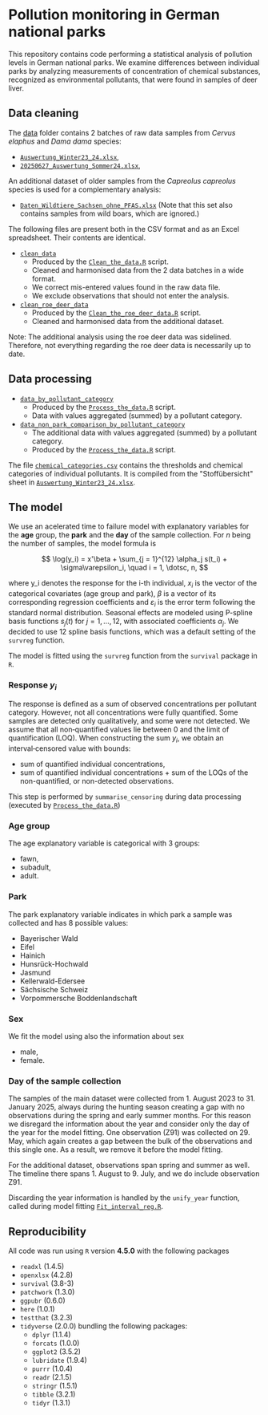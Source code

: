 # Pollution monitoring in German national parks

This repository contains code performing a statistical analysis of pollution levels in German national parks. We examine differences between individual parks by analyzing measurements of concentration of chemical substances, recognized as environmental pollutants, that were found in samples of deer liver.

## Data cleaning

The [data](https://github.com/barbora-sobolova/wildlife_pollution_analysis/tree/main/data) folder contains 2 batches of raw data samples from *Cervus elaphus* and *Dama dama* species:
- [`Auswertung_Winter23_24.xlsx`](https://github.com/barbora-sobolova/wildlife_pollution_analysis/blob/main/data/20250120_Auswertung_Winter23_24.xlsx),
- [`20250627_Auswertung_Sommer24.xlsx`](https://github.com/barbora-sobolova/wildlife_pollution_analysis/blob/main/data/20250627_Auswertung_Sommer24.xlsx),

An additional dataset of older samples from the *Capreolus capreolus* species is used for a complementary analysis:
- [`Daten_Wildtiere_Sachsen_ohne_PFAS.xlsx`](https://github.com/barbora-sobolova/wildlife_pollution_analysis/blob/main/data/Daten_Wildtiere_Sachsen_ohne_PFAS.xlsx) (Note that this set also contains samples from wild boars, which are ignored.)

The following files are present both in the CSV format and as an Excel spreadsheet. Their contents are identical.
- [`clean_data`](https://github.com/barbora-sobolova/wildlife_pollution_analysis/blob/main/data/clean_data.csv)
  - Produced by the [`Clean_the_data.R`](https://github.com/barbora-sobolova/wildlife_pollution_analysis/blob/main/scripts/Clean_the_data.R) script.
  - Cleaned and harmonised data from the 2 data batches in a wide format.
  - We correct mis-entered values found in the raw data file.
  - We exclude observations that should not enter the analysis.
- [`clean_roe_deer_data`](https://github.com/barbora-sobolova/wildlife_pollution_analysis/blob/main/data/clean_roe_deer_data.csv)
  - Produced by the [`Clean_the_roe_deer_data.R`](https://github.com/barbora-sobolova/wildlife_pollution_analysis/blob/main/scripts/Clean_the_roe_deer_data.R) script.
  - Cleaned and harmonised data from the additional dataset.
 
Note: The additional analysis using the roe deer data was sidelined. Therefore, not everything regarding the roe deer data is necessarily up to date.
 
## Data processing

- [`data_by_pollutant_category`](https://github.com/barbora-sobolova/wildlife_pollution_analysis/blob/main/data/data_by_pollutant_category.csv)
  - Produced by the [`Process_the_data.R`](https://github.com/barbora-sobolova/wildlife_pollution_analysis/blob/main/scripts/Process_the_data.R) script.
  - Data with values aggregated (summed) by a pollutant category.
- [`data_non_park_comparison_by_pollutant_category`](https://github.com/barbora-sobolova/wildlife_pollution_analysis/blob/main/data/data_non_park_comparison_by_pollutant_category.csv)
  - The additional data with values aggregated (summed) by a pollutant category.
  - Produced by the [`Process_the_data.R`](https://github.com/barbora-sobolova/wildlife_pollution_analysis/blob/main/scripts/Process_the_data.R) script.
 
The file [`chemical_categories.csv`](https://github.com/barbora-sobolova/wildlife_pollution_analysis/blob/main/data/chemical_categories.csv) contains the thresholds and chemical categories of individual pollutants. It is compiled from the "Stoffübersicht" sheet in [`Auswertung_Winter23_24.xlsx`](https://github.com/barbora-sobolova/wildlife_pollution_analysis/blob/main/data/20250120_Auswertung_Winter23_24.xlsx).

## The model

We use an acelerated time to failure model with explanatory variables for the **age** group, the **park** and the **day** of the sample collection. For $n$ being the number of samples, the model formula is

$$
\log(y_i) = x'\beta + \sum_{j = 1}^{12} \alpha_j s(t_i) + \sigma\varepsilon_i, \quad i = 1, \dotsc, n,
$$

where y_i denotes the response for the i-th individual, $x_i$ is the vector of the categorical covariates (age group and park), $\beta$ is a vector of its corresponding regression coefficients and $\varepsilon_i$ is the error term following the standard normal distribution. Seasonal effects are modeled using P-spline basis functions $s_j(t)$ for $j=1, \dotsc, 12$, with associated coefficients $\alpha_j$. We decided to use $12$ spline basis functions, which was a default setting of the `survreg` function.

The model is fitted using the `survreg` function from the `survival` package in `R`.

### Response $y_i$
The response is defined as a sum of observed concentrations per pollutant category. However, not all concentrations were fully quantified. Some samples are detected only qualitatively, and some were not detected. We assume that all non‑quantified values lie between 0 and the limit of quantification (LOQ). When constructing the sum $y_i$, we obtain an interval‑censored value with bounds:
- sum of quantified individual concentrations,
- sum of quantified individual concentrations + sum of the LOQs of the non-quantified, or non-detected observations.

This step is performed by `summarise_censoring` during data processing (executed by [`Process_the_data.R`](https://github.com/barbora-sobolova/wildlife_pollution_analysis/blob/main/scripts/Process_the_data.R))

### Age group
The age explanatory variable is categorical with 3 groups:
- fawn,
- subadult,
- adult.

### Park
The park explanatory variable indicates in which park a sample was collected and has 8 possible values:
- Bayerischer Wald
- Eifel
- Hainich
- Hunsrück-Hochwald
- Jasmund
- Kellerwald-Edersee
- Sächsische Schweiz
- Vorpommersche Boddenlandschaft

### Sex
We fit the model using also the information about sex
- male,
- female.

### Day of the sample collection
The samples of the main dataset were collected from 1. August 2023 to 31. January 2025, always during the hunting season creating a gap with no observations during the spring and early summer months. For this reason we disregard the information about the year and consider only the day of the year for the model fitting. One observation (Z91) was collected on 29. May, which again creates a gap between the bulk of the observations and this single one. As a result, we remove it before the model fitting.

For the additional dataset, observations span spring and summer as well. The timeline there spans 1. August to 9. July, and we do include observation Z91.

Discarding the year information is handled by the `unify_year` function, called during model fitting [`Fit_interval_reg.R`](https://github.com/barbora-sobolova/wildlife_pollution_analysis/blob/main/scripts/Fit_interval_reg.R).

## Reproducibility
All code was run using `R` version **4.5.0**  with the following packages
- `readxl` (1.4.5)
- `openxlsx` (4.2.8)
- `survival` (3.8-3)
- `patchwork` (1.3.0)
- `ggpubr` (0.6.0)
- `here` (1.0.1)
- `testthat` (3.2.3)
- `tidyverse` (2.0.0) bundling the following packages:
  - `dplyr` (1.1.4)
  - `forcats` (1.0.0)
  - `ggplot2` (3.5.2)
  - `lubridate` (1.9.4)
  - `purrr` (1.0.4)
  - `readr` (2.1.5)
  - `stringr` (1.5.1)
  - `tibble` (3.2.1)
  - `tidyr` (1.3.1)
